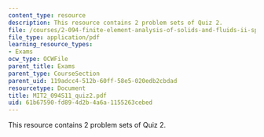 ```yaml
---
content_type: resource
description: This resource contains 2 problem sets of Quiz 2.
file: /courses/2-094-finite-element-analysis-of-solids-and-fluids-ii-spring-2011/61b67590fd894d2b4a6a1155263cebed_MIT2_094S11_quiz2.pdf
file_type: application/pdf
learning_resource_types:
- Exams
ocw_type: OCWFile
parent_title: Exams
parent_type: CourseSection
parent_uid: 119adcc4-512b-60ff-58e5-020edb2cbdad
resourcetype: Document
title: MIT2_094S11_quiz2.pdf
uid: 61b67590-fd89-4d2b-4a6a-1155263cebed
---
```

This resource contains 2 problem sets of Quiz 2.

